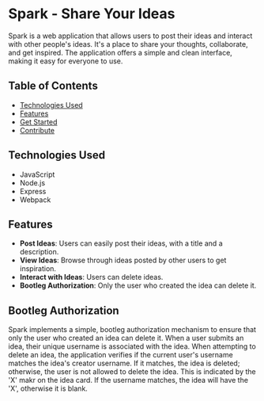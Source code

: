 # Spark - Share Your Ideas

Spark is a web application that allows users to post their ideas and interact with other people's ideas. It's a place to share your thoughts, collaborate, and get inspired. The application offers a simple and clean interface, making it easy for everyone to use.

## Table of Contents

- [Technologies Used](#technologies-used)
- [Features](#features)
- [Get Started](#get-started)
- [Contribute](#contribute)

## Technologies Used

- JavaScript
- Node.js
- Express
- Webpack

## Features

- **Post Ideas**: Users can easily post their ideas, with a title and a description.
- **View Ideas**: Browse through ideas posted by other users to get inspiration.
- **Interact with Ideas**: Users can delete ideas.
- **Bootleg Authorization**: Only the user who created the idea can delete it.

## Bootleg Authorization

Spark implements a simple, bootleg authorization mechanism to ensure that only the user who created an idea can delete it. When a user submits an idea, their unique username is associated with the idea. When attempting to delete an idea, the application verifies if the current user's username matches the idea's creator username. If it matches, the idea is deleted; otherwise, the user is not allowed to delete the idea. This is indicated by the 'X' makr on the idea card. If the username matches, the idea will have the 'X', otherwise it is blank.

